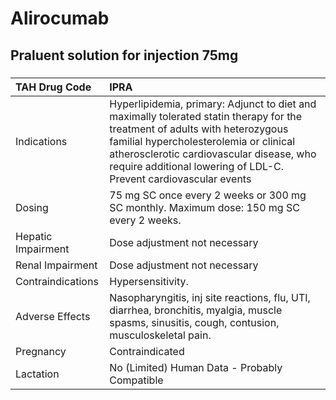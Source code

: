 # Alirocumab

## Praluent solution for injection 75mg

##### 

| TAH Drug Code      | IPRA                                                                                                                                                                                                                                                                                    |
|:-------------------|:----------------------------------------------------------------------------------------------------------------------------------------------------------------------------------------------------------------------------------------------------------------------------------------|
| Indications        | Hyperlipidemia, primary: Adjunct to diet and maximally tolerated statin therapy for the treatment of adults with heterozygous familial hypercholesterolemia or clinical atherosclerotic cardiovascular disease, who require additional lowering of LDL-C. Prevent cardiovascular events |
| Dosing             | 75 mg SC once every 2 weeks or 300 mg SC monthly. Maximum dose: 150 mg SC every 2 weeks.                                                                                                                                                                                                |
| Hepatic Impairment | Dose adjustment not necessary                                                                                                                                                                                                                                                           |
| Renal Impairment   | Dose adjustment not necessary                                                                                                                                                                                                                                                           |
| Contraindications  | Hypersensitivity.                                                                                                                                                                                                                                                                       |
| Adverse Effects    | Nasopharyngitis, inj site reactions, flu, UTI, diarrhea, bronchitis, myalgia, muscle spasms, sinusitis, cough, contusion, musculoskeletal pain.                                                                                                                                         |
| Pregnancy          | Contraindicated                                                                                                                                                                                                                                                                         |
| Lactation          | No (Limited) Human Data - Probably Compatible                                                                                                                                                                                                                                           |


